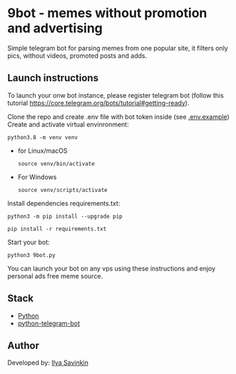 # 9bot - memes without promotion and advertising
Simple telegram bot for parsing memes from one popular site, it filters only pics, without videos, promoted posts and adds.

## Launch instructions
To launch your onw bot instance, please register telegram bot 
(follow this tutorial https://core.telegram.org/bots/tutorial#getting-ready).

Clone the repo and create .env file with bot token inside (see [.env.example](.env.example))
Create and activate virtual envinronment:

```
python3.8 -m venv venv
```

* for Linux/macOS

    ```
    source venv/bin/activate
    ```

* For Windows

    ```
    source venv/scripts/activate
    ```

Install dependencies requirements.txt:

```
python3 -m pip install --upgrade pip

pip install -r requirements.txt
```

Start your bot:
```
python3 9bot.py
```

You can launch your bot on any vps using these instructions and enjoy personal ads free meme source.

## Stack
- [Python](https://www.python.org/)
- [python-telegram-bot](https://pypi.org/project/python-telegram-bot/)

## Author
Developed by:
[Ilya Savinkin](https://www.linkedin.com/in/ilya-savinkin-6002a711/)
